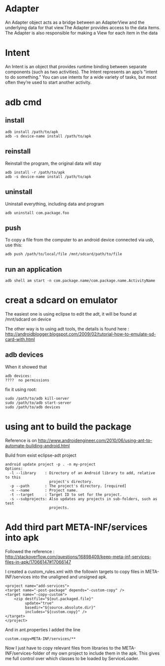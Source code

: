 # Adapter
An Adapter object acts as a bridge between an AdapterView and the underlying data for that view.The Adapter provides access to the data items. The Adapter is also responsible for making a View for each item in the data  

# Intent
An Intent is an object that provides runtime binding between separate components (such as two activities). The Intent represents an app’s "intent to do something." You can use intents for a wide variety of tasks, but most often they’re used to start another activity.

# adb cmd
## install 

    adb install /path/to/apk
    adb -s device-name install /path/to/apk

## reinstall
Reinstall the program, the original data will stay

    adb install -r /path/to/apk
    adb -s device-name install /path/to/apk

## uninstall
Uninstall everything, including data and program

    adb uninstall com.package.foo 

## push 
To copy a file from the computer to an android device connected via usb, use this:

    adb push /path/to/local/file /mnt/sdcard/path/to/file

## run an application

    adb shell am start -n com.package.name/com.package.name.ActivityName

# creat a sdcard on emulator
The easiest one is using eclipse to edit the adt, it will be found at /mnt/sdcard on device

The other way is to using adt tools, the details is found here :
http://androidblogger.blogspot.com/2009/02/tutorial-how-to-emulate-sd-card-with.html

## adb devices 
When it showed that 

    adb devices:
    ????  no permissions

fix it using root:

    sudo /path/to/adb kill-server
    sudo /path/to/adb start-server
    sudo /path/to/adb devices

# using ant to build the package
Reference is on http://www.androidengineer.com/2010/06/using-ant-to-automate-building-android.html

Build from exist eclipse-adt project

    android update project -p . -n my-project
    Options:
      -l --library    : Directory of an Android library to add, relative to this
                        project's directory.
      -p --path       : The project's directory. [required]
      -n --name       : Project name.
      -t --target     : Target ID to set for the project.
      -s --subprojects: Also updates any projects in sub-folders, such as test
                        projects.

# Add third part META-INF/services into apk
Followed the reference : http://stackoverflow.com/questions/16898409/keep-meta-inf-services-files-in-apk/17066147#17066147

I created a custom_rules.xml with the followin targets to copy files in META-INF/services into the unaligned and unsigned apk.

    <project name="add-services">
    <target name="-post-package" depends="-custom-copy" />
    <target name="-copy-custom">
        <zip destfile="${out.packaged.file}"
             update="true"
             basedir="${source.absolute.dir}"
             includes="${custom.copy}" />
    </target>
    </project>

And in ant.properties I added the line

    custom.copy=META-INF/services/**

Now I just have to copy relevant files from libraries to the META-INF/services-folder of my own project to include them in the apk. This gives me full control over which classes to be loaded by ServiceLoader.

